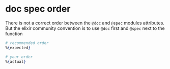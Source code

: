 # doc spec order

[comment]: # (requires 2 params:)
[comment]: # (- expected: How the doc and spec order should be)
[comment]: # (- actual: The incorrect order that the student used)


There is not a correct order between the `@doc` and `@spec` modules attributes. But the elixir community convention is to use `@doc` first and `@spec` next to the function  

```elixir
# recommended order
%{expected}

# your order
%{actual}
```
